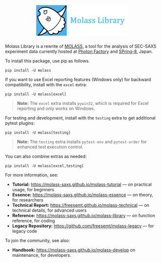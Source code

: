 <h1 align="center"><a href="https://molass-saxs.github.io/molass-library"><img src="docs/_static/molass-title.png" width="300"></a></h1>

Molass Library is a rewrite of [MOLASS](https://pfwww.kek.jp/saxs/MOLASSE.html), a tool for the analysis of SEC-SAXS experiment data currently hosted at [Photon Factory](https://www2.kek.jp/imss/pf/eng/) and [SPring-8](http://www.spring8.or.jp/en/), Japan.

To install this package, use pip as follows.

```
pip install -U molass
```

If you want to use Excel reporting features (Windows only) for backward compatibility, install with the `excel` extra:

```
pip install -U molass[excel]
```

> **Note:** The `excel` extra installs `pywin32`, which is required for Excel reporting and only works on Windows.

For testing and development, install with the `testing` extra to get additional pytest plugins:

```
pip install -U molass[testing]
```

> **Note:** The `testing` extra installs `pytest-env` and `pytest-order` for enhanced test execution control.

You can also combine extras as needed:

```
pip install -U molass[excel,testing]
```

For more information, see:

- **Tutorial:** https://molass-saxs.github.io/molass-tutorial — on practical usage, for beginners
- **Essence:** https://molass-saxs.github.io/molass-essence — on theory, for researchers
- **Technical Report:** https://freesemt.github.io/molass-technical — on technical details, for advanced users
- **Reference:** https://molass-saxs.github.io/molass-library — on function reference, for coding
- **Legacy Repository:** https://github.com/freesemt/molass-legacy — for legacy code

To join the community, see also:

- **Handbook:** https://molass-saxs.github.io/molass-develop on maintenance, for developers.

<br>
